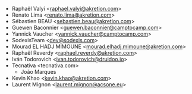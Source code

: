 - Raphaël Valyi \<<raphael.valyi@akretion.com>\>
- Renato Lima \<<renato.lima@akretion.com>\>
- Sébastien BEAU \<<sebastien.beau@akretion.com>\>
- Guewen Baconnier \<<guewen.baconnier@camptocamp.com>\>
- Yannick Vaucher \<<yannick.vaucher@camptocamp.com>\>
- SodexisTeam \<<dev@sodexis.com>\>
- Mourad EL HADJ MIMOUNE \<<mourad.elhadj.mimoune@akretion.com>\>
- Raphaël Reverdy \<<raphael.reverdy@akretion.com>\>
- Iván Todorovich \<<ivan.todorovich@druidoo.io>\>
- Tecnativa \<tecnativa.com\>
  - João Marques
- Kevin Khao \<<kevin.khao@akretion.com>\>
- Laurent Mignon \<<laurent.mignon@acsone.eu>\>
